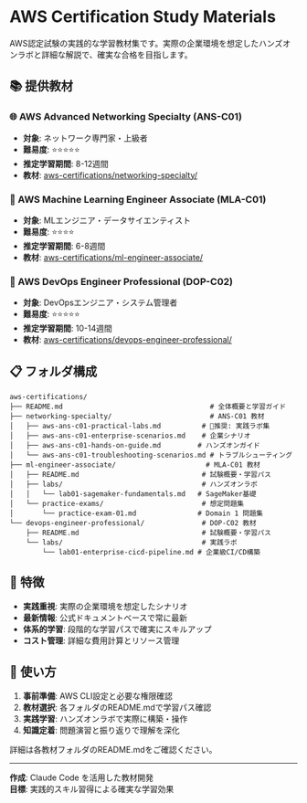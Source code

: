 # AWS Certification Study Materials

AWS認定試験の実践的な学習教材集です。実際の企業環境を想定したハンズオンラボと詳細な解説で、確実な合格を目指します。

## 📚 提供教材

### 🌐 AWS Advanced Networking Specialty (ANS-C01)
- **対象**: ネットワーク専門家・上級者  
- **難易度**: ⭐⭐⭐⭐⭐  
- **推定学習期間**: 8-12週間
- **教材**: [aws-certifications/networking-specialty/](./aws-certifications/networking-specialty/)

### 🤖 AWS Machine Learning Engineer Associate (MLA-C01)  
- **対象**: MLエンジニア・データサイエンティスト  
- **難易度**: ⭐⭐⭐⭐  
- **推定学習期間**: 6-8週間
- **教材**: [aws-certifications/ml-engineer-associate/](./aws-certifications/ml-engineer-associate/)

### 🚀 AWS DevOps Engineer Professional (DOP-C02)
- **対象**: DevOpsエンジニア・システム管理者  
- **難易度**: ⭐⭐⭐⭐⭐  
- **推定学習期間**: 10-14週間
- **教材**: [aws-certifications/devops-engineer-professional/](./aws-certifications/devops-engineer-professional/)

## 📋 フォルダ構成

```
aws-certifications/
├── README.md                                    # 全体概要と学習ガイド
├── networking-specialty/                        # ANS-C01 教材
│   ├── aws-ans-c01-practical-labs.md          # 🌟推奨: 実践ラボ集
│   ├── aws-ans-c01-enterprise-scenarios.md    # 企業シナリオ
│   ├── aws-ans-c01-hands-on-guide.md         # ハンズオンガイド
│   └── aws-ans-c01-troubleshooting-scenarios.md # トラブルシューティング
├── ml-engineer-associate/                      # MLA-C01 教材
│   ├── README.md                              # 試験概要・学習パス
│   ├── labs/                                  # ハンズオンラボ
│   │   └── lab01-sagemaker-fundamentals.md   # SageMaker基礎
│   └── practice-exams/                        # 想定問題集
│       └── practice-exam-01.md               # Domain 1 問題集
└── devops-engineer-professional/              # DOP-C02 教材
    ├── README.md                              # 試験概要・学習パス
    └── labs/                                  # 実践ラボ
        └── lab01-enterprise-cicd-pipeline.md # 企業級CI/CD構築
```

## 🎯 特徴

- **実践重視**: 実際の企業環境を想定したシナリオ
- **最新情報**: 公式ドキュメントベースで常に最新
- **体系的学習**: 段階的な学習パスで確実にスキルアップ
- **コスト管理**: 詳細な費用計算とリソース管理

## 🚀 使い方

1. **事前準備**: AWS CLI設定と必要な権限確認
2. **教材選択**: 各フォルダのREADME.mdで学習パス確認  
3. **実践学習**: ハンズオンラボで実際に構築・操作
4. **知識定着**: 問題演習と振り返りで理解を深化

詳細は各教材フォルダのREADME.mdをご確認ください。

---

**作成**: Claude Code を活用した教材開発  
**目標**: 実践的スキル習得による確実な学習効果

